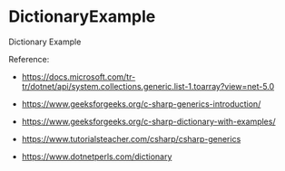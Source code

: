 # DictionaryExample
Dictionary Example

Reference:
* https://docs.microsoft.com/tr-tr/dotnet/api/system.collections.generic.list-1.toarray?view=net-5.0

* https://www.geeksforgeeks.org/c-sharp-generics-introduction/

* https://www.geeksforgeeks.org/c-sharp-dictionary-with-examples/

* https://www.tutorialsteacher.com/csharp/csharp-generics

* https://www.dotnetperls.com/dictionary
